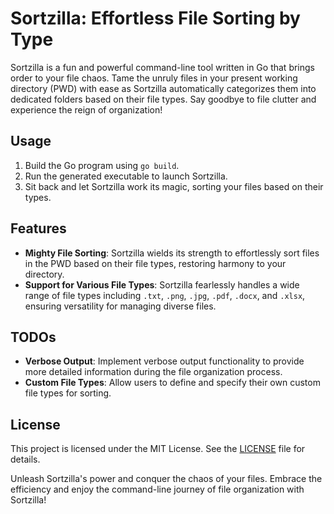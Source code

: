 # Sortzilla: Effortless File Sorting by Type

Sortzilla is a fun and powerful command-line tool written in Go that brings order to your file chaos. Tame the unruly files in your present working directory (PWD) with ease as Sortzilla automatically categorizes them into dedicated folders based on their file types. Say goodbye to file clutter and experience the reign of organization!

## Usage
1. Build the Go program using `go build`.
2. Run the generated executable to launch Sortzilla.
3. Sit back and let Sortzilla work its magic, sorting your files based on their types.

## Features

- **Mighty File Sorting**: Sortzilla wields its strength to effortlessly sort files in the PWD based on their file types, restoring harmony to your directory.
- **Support for Various File Types**: Sortzilla fearlessly handles a wide range of file types including `.txt`, `.png`, `.jpg`, `.pdf`, `.docx`, and `.xlsx`, ensuring versatility for managing diverse files.

## TODOs

- **Verbose Output**: Implement verbose output functionality to provide more detailed information during the file organization process.
- **Custom File Types**: Allow users to define and specify their own custom file types for sorting.

## License

This project is licensed under the MIT License. See the [LICENSE](LICENSE) file for details.

Unleash Sortzilla's power and conquer the chaos of your files. Embrace the efficiency and enjoy the command-line journey of file organization with Sortzilla!

